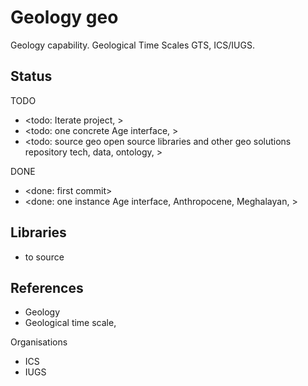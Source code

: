 # Geology geo

Geology capability. Geological Time Scales GTS, ICS/IUGS.

## Status

TODO
* <todo: Iterate project,   >
* <todo: one concrete Age interface, >
* <todo: source geo open source libraries and other geo solutions repository tech, data, ontology, >

DONE
* <done: first commit>
* <done: one instance Age interface, Anthropocene, Meghalayan,  >

## Libraries
* to source

## References

* Geology
* Geological time scale,

Organisations
* ICS
* IUGS

